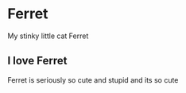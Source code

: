 # Ferret
My stinky little cat Ferret
## I love Ferret
Ferret is seriously so cute and stupid and its so cute
